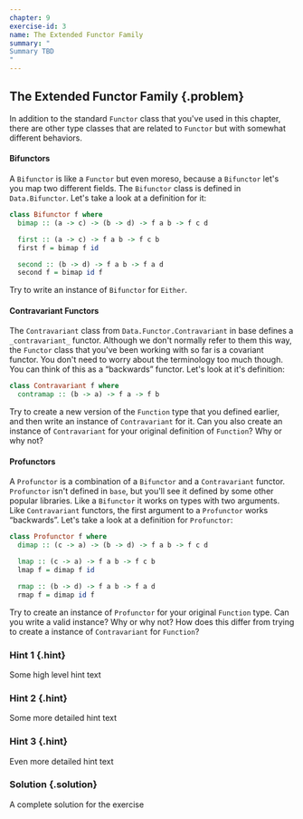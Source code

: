 ```yaml
---
chapter: 9
exercise-id: 3
name: The Extended Functor Family
summary: "
Summary TBD
"
---
```


## The Extended Functor Family {.problem}

In addition to the standard `Functor` class that you've used in this chapter,
there are other type classes that are related to `Functor` but with somewhat
different behaviors.

#### Bifunctors

A `Bifunctor` is like a `Functor` but even moreso, because a `Bifunctor` let's
you map two different fields. The `Bifunctor` class is defined in
`Data.Bifunctor`. Let's take a look at a definition for it:

```haskell
class Bifunctor f where
  bimap :: (a -> c) -> (b -> d) -> f a b -> f c d

  first :: (a -> c) -> f a b -> f c b
  first f = bimap f id

  second :: (b -> d) -> f a b -> f a d
  second f = bimap id f
```

Try to write an instance of `Bifunctor` for `Either`.

#### Contravariant Functors

The `Contravariant` class from `Data.Functor.Contravariant` in base defines a
`_contravariant_` functor. Although we don't normally refer to them this way,
the `Functor` class that you've been working with so far is a
<emph>covariant</emph> functor. You don't need to worry about the terminology
too much though. You can think of this as a “backwards” functor. Let's
look at it's definition:

```haskell
class Contravariant f where
  contramap :: (b -> a) -> f a -> f b
```

Try to create a new version of the `Function` type that you defined earlier, and
then write an instance of `Contravariant` for it. Can you also create an
instance of `Contravariant` for your original definition of `Function`? Why or
why not?

#### Profunctors

A `Profunctor` is a combination of a `Bifunctor` and a `Contravariant`
functor. `Profunctor` isn't defined in `base`, but you'll see it defined by some
other popular libraries. Like a `Bifunctor` it works on types with two
arguments. Like `Contravariant` functors, the first argument to a `Profunctor`
works “backwards”. Let's take a look at a definition for `Profunctor`:

```haskell
class Profunctor f where
  dimap :: (c -> a) -> (b -> d) -> f a b -> f c d

  lmap :: (c -> a) -> f a b -> f c b
  lmap f = dimap f id

  rmap :: (b -> d) -> f a b -> f a d
  rmap f = dimap id f
```

Try to create an instance of `Profunctor` for your original `Function` type. Can
you write a valid instance? Why or why not? How does this differ from trying to
create a instance of `Contravariant` for `Function`?


### Hint 1 {.hint}

Some high level hint text

### Hint 2 {.hint}

Some more detailed hint text

### Hint 3 {.hint}

Even more detailed hint text

### Solution {.solution}

A complete solution for the exercise
